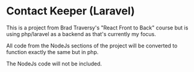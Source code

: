 # Contact Keeper (Laravel)

<p>This is a project from Brad Traversy's "React Front to Back" course but is using php/laravel as a backend as that's currently my focus.</p>

<p>All code from the NodeJs sections of the project will be converted to function exactly the same but in php.</p>

<p>The NodeJs code will not be included.</p>
